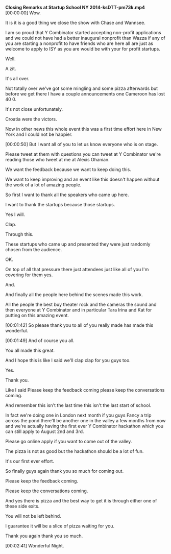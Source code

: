**Closing Remarks at Startup School NY 2014-ksDTT-pm73k.mp4**  \[00:00:00\] Wow.

It is it is a good thing we close the show with Chase and Wannsee.

I am so proud that Y Combinator started accepting non-profit applications and we could not have had a better inaugural nonprofit than Wazza if any of you are starting a nonprofit to have friends who are here all are just as welcome to apply to ISY as you are would be with your for profit startups.

Well.

A zit.

It\'s all over.

Not totally over we\'ve got some mingling and some pizza afterwards but before we get there I have a couple announcements one Cameroon has lost 40 0.

It\'s not close unfortunately.

Croatia were the victors.

Now in other news this whole event this was a first time effort here in New York and I could not be happier.

 \[00:00:50\] But I want all of you to let us know everyone who is on stage.

Please tweet at them with questions you can tweet at Y Combinator we\'re reading those who tweet at me at Alexis Ohanian.

We want the feedback because we want to keep doing this.

We want to keep improving and an event like this doesn\'t happen without the work of a lot of amazing people.

So first I want to thank all the speakers who came up here.

I want to thank the startups because those startups.

Yes I will.

Clap.

Through this.

These startups who came up and presented they were just randomly chosen from the audience.

OK.

On top of all that pressure there just attendees just like all of you I\'m covering for them yes.

And.

And finally all the people here behind the scenes made this work.

All the people the best buy theater rock and the cameras the sound and then everyone at Y Combinator and in particular Tara Irina and Kat for putting on this amazing event.

 \[00:01:42\] So please thank you to all of you really made has made this wonderful.

 \[00:01:49\] And of course you all.

You all made this great.

And I hope this is like I said we\'ll clap clap for you guys too.

Yes.

Thank you.

Like I said Please keep the feedback coming please keep the conversations coming.

And remember this isn\'t the last time this isn\'t the last start of school.

In fact we\'re doing one in London next month if you guys Fancy a trip across the pond there\'ll be another one in the valley a few months from now and we\'re actually having the first ever Y Combinator hackathon which you can still apply to August 2nd and 3rd.

Please go online apply if you want to come out of the valley.

The pizza is not as good but the hackathon should be a lot of fun.

It\'s our first ever effort.

So finally guys again thank you so much for coming out.

Please keep the feedback coming.

Please keep the conversations coming.

And yes there is pizza and the best way to get it is through either one of these side exits.

You will not be left behind.

I guarantee it will be a slice of pizza waiting for you.

Thank you again thank you so much.

 \[00:02:41\] Wonderful Night.
